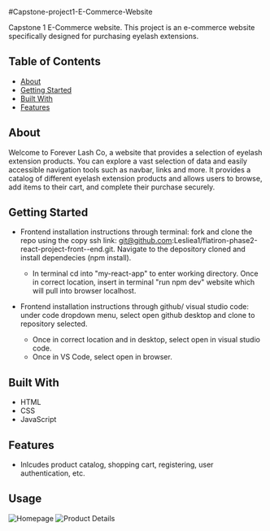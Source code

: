 #Capstone-project1-E-Commerce-Website

Capstone 1 E-Commerce website. This project is an e-commerce website specifically designed for purchasing eyelash extensions.

## Table of Contents

- [About](#about)
- [Getting Started](#getting-started)
- [Built With](#built-with)
- [Features](#Features)

## About

Welcome to Forever Lash Co, a website that provides a selection of eyelash extension products. You can explore a vast selection of data and easily accessible navigation tools such as navbar, links and more. It provides a catalog of different eyelash extension products and allows users to browse, add items to their cart, and complete their purchase securely.

## Getting Started

- Frontend installation instructions through terminal: fork and clone the repo using the copy ssh link: git@github.com:Lesliea1/flatiron-phase2-react-project-front--end.git. Navigate to the depository cloned and install dependecies (npm install). 
  - In terminal cd into "my-react-app" to enter working directory. Once in correct location, insert in terminal "run npm dev" website which will pull into browser localhost.

- Frontend installation instructions through github/ visual studio code: under code dropdown menu, select open github desktop and clone to repository selected.
  - Once in correct location and in desktop, select open in visual studio code.
  - Once in VS Code, select open in browser. 


## Built With

- HTML
- CSS
- JavaScript

## Features

- Inlcudes product catalog, shopping cart, registering, user authentication, etc.

## Usage
![Homepage](./images/homepage.png)
![Product Details](./images/product-details.png)
